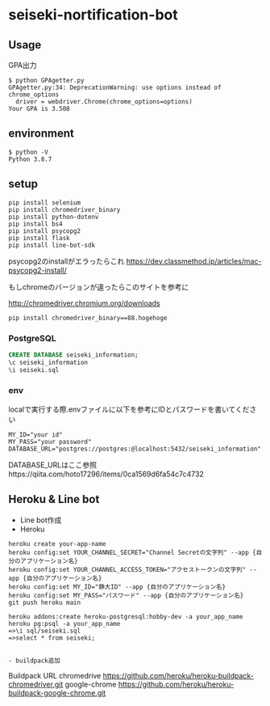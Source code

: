 # seiseki-nortification-bot

## Usage

GPA出力

~~~
$ python GPAgetter.py
GPAgetter.py:34: DeprecationWarning: use options instead of chrome_options
  driver = webdriver.Chrome(chrome_options=options)
Your GPA is 3.508
~~~

## environment

~~~
$ python -V
Python 3.8.7
~~~

## setup

~~~
pip install selenium
pip install chromedriver_binary
pip install python-dotenv
pip install bs4
pip install psycopg2
pip install flask
pip install line-bot-sdk
~~~

psycopg2のinstallがエラったらこれ
https://dev.classmethod.jp/articles/mac-psycopg2-install/

もしchromeのバージョンが違ったらこのサイトを参考に

http://chromedriver.chromium.org/downloads

~~~
pip install chromedriver_binary==88.hogehoge
~~~

### PostgreSQL

~~~sql
CREATE DATABASE seiseki_information;
\c seiseki_information
\i seiseki.sql
~~~

### env
localで実行する際.envファイルに以下を参考にIDとパスワードを書いてください

~~~
MY_ID="your id"
MY_PASS="your password"
DATABASE_URL="postgres://postgres:@localhost:5432/seiseki_information"
~~~

DATABASE_URLはここ参照https://qiita.com/hoto17296/items/0ca1569d6fa54c7c4732

## Heroku & Line bot

- Line bot作成
- Heroku

~~~
heroku create your-app-name
heroku config:set YOUR_CHANNEL_SECRET="Channel Secretの文字列" --app {自分のアプリケーション名}
heroku config:set YOUR_CHANNEL_ACCESS_TOKEN="アクセストークンの文字列" --app {自分のアプリケーション名}
heroku config:set MY_ID="静大ID" --app {自分のアプリケーション名}
heroku config:set MY_PASS="パスワード" --app {自分のアプリケーション名}
git push heroku main

heroku addons:create heroku-postgresql:hobby-dev -a your_app_name
heroku pg:psql -a your_app_name
=>\i sql/seiseki.sql
=>select * from seiseki;


~~~

    - buildpack追加

Buildpack 	URL
chromedrive 	https://github.com/heroku/heroku-buildpack-chromedriver.git
google-chrome 	https://github.com/heroku/heroku-buildpack-google-chrome.git

